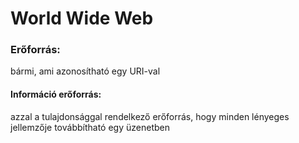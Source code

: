 # World Wide Web
### Erőforrás:
bármi, ami azonosítható egy URI-val
#### Információ erőforrás: 
azzal a tulajdonsággal rendelkező erőforrás, hogy minden lényeges jellemzője továbbítható egy üzenetben

